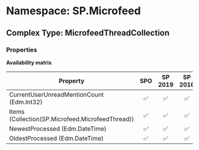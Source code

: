 # Namespace: SP.Microfeed

## Complex Type: MicrofeedThreadCollection

### Properties

**Availability matrix**

Property | SPO | SP 2019 | SP 2016 | SP 2013
----------|:---:|:-------:|:-------:|:-------:
CurrentUserUnreadMentionCount (Edm.Int32) | ✅ | ✅ | ✅ | ✅
Items (Collection(SP.Microfeed.MicrofeedThread)) | ✅ | ✅ | ✅ | ✅
NewestProcessed (Edm.DateTime) | ✅ | ✅ | ✅ | ✅
OldestProcessed (Edm.DateTime) | ✅ | ✅ | ✅ | ✅